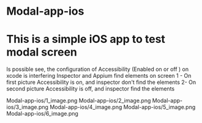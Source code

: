 # Modal-app-ios
# This is a simple iOS app to test modal screen

Is possible see, the configuration of Accessibility (Enabled on or off ) on xcode is interfering Inspector and Appium find elements on screen
1 - On first picture Accessibility is on, and inspector don't find the elements
2- On second picture Accessibility is off, and inspector find the elements


Modal-app-ios/1_image.png
Modal-app-ios/2_image.png
Modal-app-ios/3_image.png
Modal-app-ios/4_image.png
Modal-app-ios/5_image.png
Modal-app-ios/6_image.png
